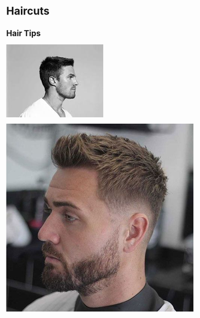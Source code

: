 # Haircuts

## Hair Tips



![](<../.gitbook/assets/image (1) (2).png>)

![](<../.gitbook/assets/image (3) (1) (1) (1) (1) (1) (1) (1) (1).png>)
